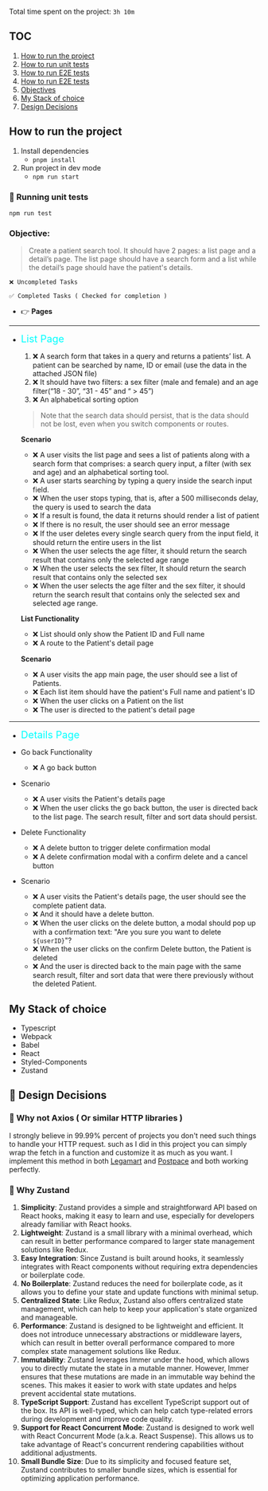 Total time spent on the project: `3h 10m`

## TOC

1. [How to run the project](#How-to-run-the-project)
2. [How to run unit tests](#🧪-Running-unit-tests)
3. [How to run E2E tests](#🧪-Running-E2E-tests)
4. [How to run E2E tests](#🧪-Running-E2E-tests)
5. [Objectives](#Objectives)
6. [My Stack of choice](#My-Stack-of-choice)
7. [Design Decisions](#Design-Decisions)

## How to run the project

1. Install dependencies
   - `pnpm install`
2. Run project in dev mode
   - `npm run start`

### 🧪 Running unit tests

`npm run test`

### Objective:

> Create a patient search tool. It should have 2 pages: a list page and a detail’s page. The list page should have a search form and a list while the detail’s page should have the patient's details.

```
❌ Uncompleted Tasks

✅ Completed Tasks ( Checked for completion )
```
- 👉 **Pages**
---
  - <span style="color: cyan; font-size: 20px"> List Page </span>
    1. ❌  A search form that takes in a query and returns a patients’ list. A patient can be searched by name, ID or email (use the data in the attached JSON file)
    2. ❌ It should have two filters: a sex filter (male and female) and an age filter(“18 - 30”, “31 - 45” and “ > 45”)
    3. ❌ An alphabetical sorting option

    >Note that the search data should persist, that is the data should not be lost, even when you switch components or routes.

    **Scenario**

    - ❌ A user visits the list page and sees a list of patients along with a search form that comprises:
    a search query input, a filter (with sex and age) and an alphabetical sorting tool.
    - ❌ A user starts searching by typing a query inside the search input field.
    - ❌ When the user stops typing, that is, after a 500 milliseconds delay, the query is used to search the data
    - ❌ If a result is found, the data it returns should render a list of patient
    - ❌ If there is no result, the user should see an error message
    - ❌ If the user deletes every single search query from the input field, it should return the entire users in the list
    - ❌ When the user selects the age filter, it should return the search result that contains only the selected age range
    - ❌ When the user selects the sex filter, It should return the search result that contains only the selected sex
    - ❌ When the user selects the age filter and the sex filter, it should return the search result that contains only the selected sex and selected age range.

    **List Functionality**
    - ❌ List should only show the Patient ID and Full name
    - ❌ A route to the Patient's detail page

    **Scenario**
    - ❌ A user visits the app main page, the user should see a list of Patients.
    - ❌ Each list item should have the patient's Full name and patient's ID
    - ❌ When the user clicks on a Patient on the list
    - ❌ The user is directed to the patient's detail page
----
  - <span style="color: cyan; font-size: 20px"> Details Page </span>

- Go back Functionality
  - ❌ A go back button

- Scenario
  - ❌ A user visits the Patient's details page
  - ❌ When the user clicks the go back button, the user is directed back to the list page. The search result, filter and sort data should persist.
- Delete Functionality
    - ❌ A delete button to trigger delete confirmation modal
    - ❌ A delete confirmation modal with a confirm delete and a cancel button
- Scenario
    - ❌ A user visits the Patient's details page, the user should see the complete patient data.
    - ❌ And it should have a delete button.
    - ❌ When the user clicks on the delete button, a modal should pop up with a confirmation text:
    "Are you sure you want to delete `${userID}`"?
    - ❌ When the user clicks on the confirm Delete button, the Patient is deleted
    - ❌ And the user is directed back to the main page with the same search result, filter and sort data that were there previously without the deleted Patient.

## My Stack of choice

- Typescript
- Webpack
- Babel
- React
- Styled-Components
- Zustand

## 🔨 Design Decisions

### 🔶 Why not Axios ( Or similar HTTP libraries )

I strongly believe in 99.99% percent of projects you don't need such things to handle your HTTP request. such as I did in this project you can simply wrap the fetch in a function and customize it as much as you want. I implement this method in both [Legamart](https://legamart.com) and [Postpace](https://postpace.io) and both working perfectly.

### 🔶 Why Zustand

1. **Simplicity**: Zustand provides a simple and straightforward API based on React hooks, making it easy to learn and use, especially for developers already familiar with React hooks.
2. **Lightweight**: Zustand is a small library with a minimal overhead, which can result in better performance compared to larger state management solutions like Redux.
3. **Easy Integration**: Since Zustand is built around hooks, it seamlessly integrates with React components without requiring extra dependencies or boilerplate code.
4. **No Boilerplate**: Zustand reduces the need for boilerplate code, as it allows you to define your state and update functions with minimal setup.
5. **Centralized State**: Like Redux, Zustand also offers centralized state management, which can help to keep your application's state organized and manageable.
6. **Performance**: Zustand is designed to be lightweight and efficient. It does not introduce unnecessary abstractions or middleware layers, which can result in better overall performance compared to more complex state management solutions like Redux.
7. **Immutability**: Zustand leverages Immer under the hood, which allows you to directly mutate the state in a mutable manner. However, Immer ensures that these mutations are made in an immutable way behind the scenes. This makes it easier to work with state updates and helps prevent accidental state mutations.
8. **TypeScript Support**: Zustand has excellent TypeScript support out of the box. Its API is well-typed, which can help catch type-related errors during development and improve code quality.
9. **Support for React Concurrent Mode**: Zustand is designed to work well with React Concurrent Mode (a.k.a. React Suspense). This allows us to take advantage of React's concurrent rendering capabilities without additional adjustments.
10. **Small Bundle Size**: Due to its simplicity and focused feature set, Zustand contributes to smaller bundle sizes, which is essential for optimizing application performance.

